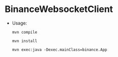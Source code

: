 # BinanceWebsocketClient

* Usage:

  `mvn compile`
  
  `mvn install`
 
  `mvn exec:java -Dexec.mainClass=binance.App`
  